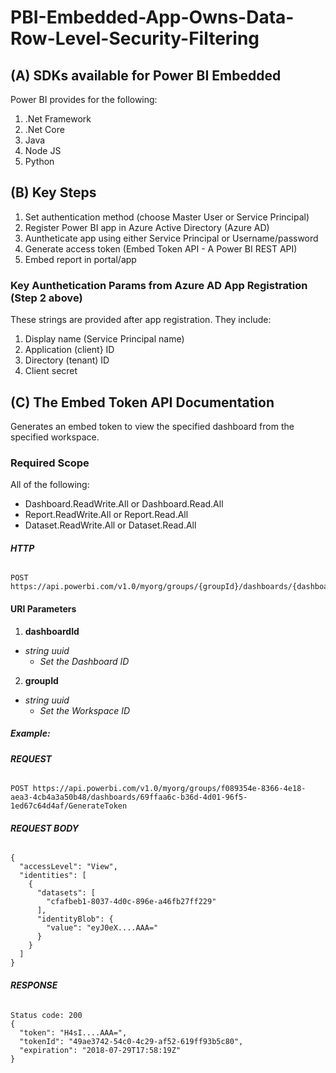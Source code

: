 # PBI-Embedded-App-Owns-Data-Row-Level-Security-Filtering

## (A) SDKs available for Power BI Embedded
Power BI provides for the following:
1. .Net Framework
2. .Net Core
3. Java
4. Node JS
5. Python

## (B) Key Steps
1. Set authentication method (choose Master User or Service Principal)
2. Register Power BI app in Azure Active Directory (Azure AD)
3. Auntheticate app using either Service Principal or Username/password
4. Generate access token (Embed Token API - A Power BI REST API)
5. Embed report in portal/app

### Key Aunthetication Params from Azure AD App Registration (Step 2 above)
These strings are provided after app registration.
They include:
1. Display name (Service Principal name)
2. Application (client} ID
3. Directory (tenant) ID
4. Client secret

## (C) The Embed Token API Documentation

Generates an embed token to view the specified dashboard from the specified workspace.

### Required Scope
All of the following:

 - Dashboard.ReadWrite.All or Dashboard.Read.All
 - Report.ReadWrite.All or Report.Read.All
 - Dataset.ReadWrite.All or Dataset.Read.All

###### **HTTP**
```
POST https://api.powerbi.com/v1.0/myorg/groups/{groupId}/dashboards/{dashboardId}/GenerateToken
```

#### **URI Parameters**
1. **dashboardId**      
  - *string uuid* 
     - *Set the Dashboard ID*
2. **groupId**          
  - *string uuid*
    - *Set the Workspace ID*

##### Example:

###### **REQUEST**
```
POST https://api.powerbi.com/v1.0/myorg/groups/f089354e-8366-4e18-aea3-4cb4a3a50b48/dashboards/69ffaa6c-b36d-4d01-96f5-1ed67c64d4af/GenerateToken
```

###### **REQUEST BODY**
```
{
  "accessLevel": "View",
  "identities": [
    {
      "datasets": [
        "cfafbeb1-8037-4d0c-896e-a46fb27ff229"
      ],
      "identityBlob": {
        "value": "eyJ0eX....AAA="
      }
    }
  ]
}
```

###### **RESPONSE**
```
Status code: 200
{
  "token": "H4sI....AAA=",
  "tokenId": "49ae3742-54c0-4c29-af52-619ff93b5c80",
  "expiration": "2018-07-29T17:58:19Z"
}
```



